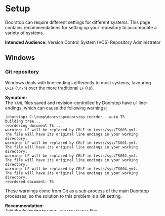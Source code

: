 # Setup

Doorstop can require different settings for different systems.
This page contains recommendations for setting up your repository to
accomodate a variety of systems.

**Intended Audience:** Version Control System (VCS) Repository Administrator

## Windows

### Git repository

Windows deals with line-endings differently to most systems, favouring `CRLF` (`\r\n`) over the more traditional `LF` (`\n`).

**Symptom:**\
The `YAML` files saved and revision-controlled by Doorstop have `LF`
line-endings, which can cause the following warnings:

```
(doorstop) C:\temp\doorstop>doorstop reorder --auto TS
building tree...
reordering document TS...
warning: LF will be replaced by CRLF in tests/sys/TS003.yml.
The file will have its original line endings in your working directory.
warning: LF will be replaced by CRLF in tests/sys/TS001.yml.
The file will have its original line endings in your working directory.
warning: LF will be replaced by CRLF in tests/sys/TS002.yml.
The file will have its original line endings in your working directory.
warning: LF will be replaced by CRLF in tests/sys/TS004.yml.
The file will have its original line endings in your working directory.
reordered document: TS
```

These warnings come from Git as a sub-process of the main Doorstop processes,
so the solution to this problem is a Git setting.

**Recommendation:**\
Add the following to your `.gitattributes` file:

```
*.yml text eol=lf
```

From [Git's documentation](https://git-scm.com/docs/gitattributes):

> This setting forces Git to normalize line endings [for \*.yml files] to LF on checkin and prevents conversion to CRLF when the file is checked out.
